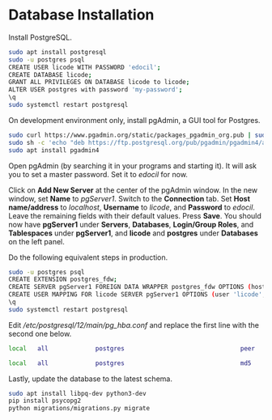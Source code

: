# Database Installation

Install PostgreSQL.

```bash
sudo apt install postgresql
sudo -u postgres psql
CREATE USER licode WITH PASSWORD 'edocil';
CREATE DATABASE licode;
GRANT ALL PRIVILEGES ON DATABASE licode to licode;
ALTER USER postgres with password 'my-password';
\q
sudo systemctl restart postgresql
```

On development environment only, install pgAdmin, a GUI tool for Postgres.

```bash
sudo curl https://www.pgadmin.org/static/packages_pgadmin_org.pub | sudo apt-key add
sudo sh -c 'echo "deb https://ftp.postgresql.org/pub/pgadmin/pgadmin4/apt/$(lsb_release -cs) pgadmin4 main" > /etc/apt/sources.list.d/pgadmin4.list && apt update'
sudo apt install pgadmin4
```

Open pgAdmin (by searching it in your programs and starting it). It will ask you to set a master password. Set it to _edocil_ for now.

Click on **Add New Server** at the center of the pgAdmin window. In the new window, set **Name** to _pgServer1_. Switch to the **Connection** tab. Set **Host name/address** to _localhost_, **Username** to _licode_, and **Password** to _edocil_. Leave the remaining fields with their default values. Press **Save**. You should now have **pgServer1** under **Servers**, **Databases**, **Login/Group Roles**, and **Tablespaces** under **pgServer1**, and **licode** and **postgres** under **Databases** on the left panel.

Do the following equivalent steps in production.

```bash
sudo -u postgres psql
CREATE EXTENSION postgres_fdw;
CREATE SERVER pgServer1 FOREIGN DATA WRAPPER postgres_fdw OPTIONS (host 'localhost');
CREATE USER MAPPING FOR licode SERVER pgServer1 OPTIONS (user 'licode', password 'edocil');
\q
sudo systemctl restart postgresql
```

Edit */etc/postgresql/12/main/pg_hba.conf* and replace the first line with the second one below.

```bash
local   all             postgres                                peer
```

```bash
local   all             postgres                                md5
```

Lastly, update the database to the latest schema.

```bash
sudo apt install libpq-dev python3-dev
pip install psycopg2
python migrations/migrations.py migrate
```
